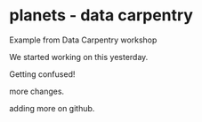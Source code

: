 # planets - data carpentry

Example from Data Carpentry workshop

We started working on this yesterday.

Getting confused!


more changes.

adding more on github. 
